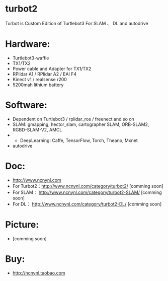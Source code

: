 # turbot2

Turbot is Custom Edition of Turtlebot3 For SLAM 、 DL and autodrive  

# Hardware:

 - Turtlebot3-waffle  
 - TX1/TX2
 - Power cable and Adapter for TX1/TX2
 - RPlidar A1 / RPlidar A2 / EAI F4
 - Kinect v1 / realsense r200
 - 5200mah lithium battery

# Software:

 - Dependent on Turtlebot3 / rplidar_ros / freenect and so on
 - SLAM: gmapping, hector_slam, cartographer SLAM, ORB-SLAM2, RGBD-SLAM-V2, AMCL
 -  - DeepLearning: Caffe, TensorFlow, Torch, Theano, Mxnet
 - autodrive

# Doc:

 - http://www.ncnynl.com
 - For Turbot2：http://www.ncnynl.com/category/turbot2/  [comming soon]
 - For SLAM： http://www.ncnynl.com/category/turbot2-SLAM/ [comming soon]
 - For DL： http://www.ncnynl.com/category/turbot2-DL/ [comming soon]

# Picture:

 - [comming soon]

# Buy:

 - http://ncnynl.taobao.com
